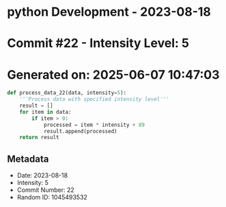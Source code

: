 ﻿# python Development - 2023-08-18
# Commit #22 - Intensity Level: 5
# Generated on: 2025-06-07 10:47:03
```python
def process_data_22(data, intensity=5):
    '''Process data with specified intensity level'''
    result = []
    for item in data:
        if item > 0:
            processed = item * intensity + 89
            result.append(processed)
    return result
```
## Metadata
- Date: 2023-08-18
- Intensity: 5
- Commit Number: 22
- Random ID: 1045493532
